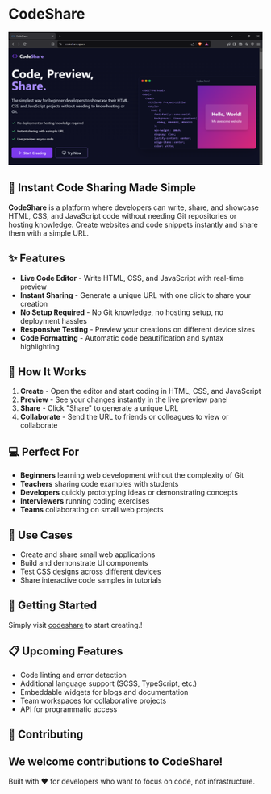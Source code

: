 # CodeShare

![CodeShare Logo](./public/codeshare.png)

## 🚀 Instant Code Sharing Made Simple

**CodeShare** is a platform where developers can write, share, and showcase HTML, CSS, and JavaScript code without needing Git repositories or hosting knowledge. Create websites and code snippets instantly and share them with a simple URL.

## ✨ Features

- **Live Code Editor** - Write HTML, CSS, and JavaScript with real-time preview
- **Instant Sharing** - Generate a unique URL with one click to share your creation
- **No Setup Required** - No Git knowledge, no hosting setup, no deployment hassles
- **Responsive Testing** - Preview your creations on different device sizes
- **Code Formatting** - Automatic code beautification and syntax highlighting

## 🔧 How It Works

1. **Create** - Open the editor and start coding in HTML, CSS, and JavaScript
2. **Preview** - See your changes instantly in the live preview panel
3. **Share** - Click "Share" to generate a unique URL
4. **Collaborate** - Send the URL to friends or colleagues to view or collaborate

## 💻 Perfect For

- **Beginners** learning web development without the complexity of Git
- **Teachers** sharing code examples with students
- **Developers** quickly prototyping ideas or demonstrating concepts
- **Interviewers** running coding exercises
- **Teams** collaborating on small web projects

## 📱 Use Cases

- Create and share small web applications
- Build and demonstrate UI components
- Test CSS designs across different devices
- Share interactive code samples in tutorials

## 🔗 Getting Started

Simply visit [codeshare](https://codeshare.space) to start creating.!

## 📋 Upcoming Features

- Code linting and error detection
- Additional language support (SCSS, TypeScript, etc.)
- Embeddable widgets for blogs and documentation
- Team workspaces for collaborative projects
- API for programmatic access

## 🤝 Contributing

We welcome contributions to CodeShare!
---

Built with ❤️ for developers who want to focus on code, not infrastructure.